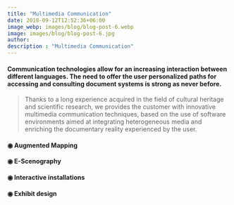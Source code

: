 ```yaml
---
title: "Multimedia Communication"
date: 2018-09-12T12:52:36+06:00
image_webp: images/blog/blog-post-6.webp
image: images/blog/blog-post-6.jpg
author:
description : "Multimedia Communication"
---
```


#### Communication technologies allow for an increasing interaction between different languages. The need to offer the user personalized paths for accessing and consulting document systems is strong as never before.

> Thanks to a long experience acquired in the field of cultural heritage and scientific research, we provides the customer with innovative multimedia communication techniques, based on the use of software environments aimed at integrating heterogeneous media and enriching the documentary reality experienced by the user.

#### ◉ Augmented Mapping
#### ◉ E-Scenography
#### ◉ Interactive installations
#### ◉ Exhibit design
